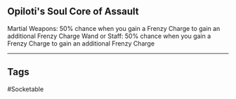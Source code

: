 ## Opiloti's Soul Core of Assault
Martial Weapons: 50% chance when you gain a Frenzy Charge to gain an additional Frenzy Charge
Wand or Staff: 50% chance when you gain a Frenzy Charge to gain an additional Frenzy Charge

---
## Tags
#Socketable

